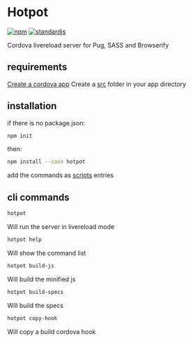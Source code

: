 # Hotpot

[![npm][npm-image]][npm-url]
[![standardjs][standardjs-image]][standardjs-url]

[npm-image]: https://img.shields.io/npm/v/hotpot.svg?style=flat-square
[npm-url]: https://www.npmjs.com/package/hotpot
[standardjs-image]: https://img.shields.io/badge/code%20style-standard-brightgreen.svg?style=flat-square
[standardjs-url]: http://standardjs.com/
Cordova livereload server for Pug, SASS and Browserify

## requirements

[Create a cordova app](http://cordova.apache.org/#getstarted)
Create a [src](https://github.com/benitogf/hotpot/tree/master/client/src) folder in your app directory

## installation

if there is no package.json:

```bash
npm init
```

then:

```bash
npm install --save hotpot
```

add the commands as [scripts](https://docs.npmjs.com/misc/scripts) entries

## cli commands

```bash
hotpot
```
Will run the server in livereload mode


```bash
hotpot help
```
Will show the command list

```bash
hotpot build-js
```
  Will build the minified js

```bash
hotpot build-specs
```
  Will build the specs

```bash
hotpot copy-hook
```
  Will copy a build cordova hook
